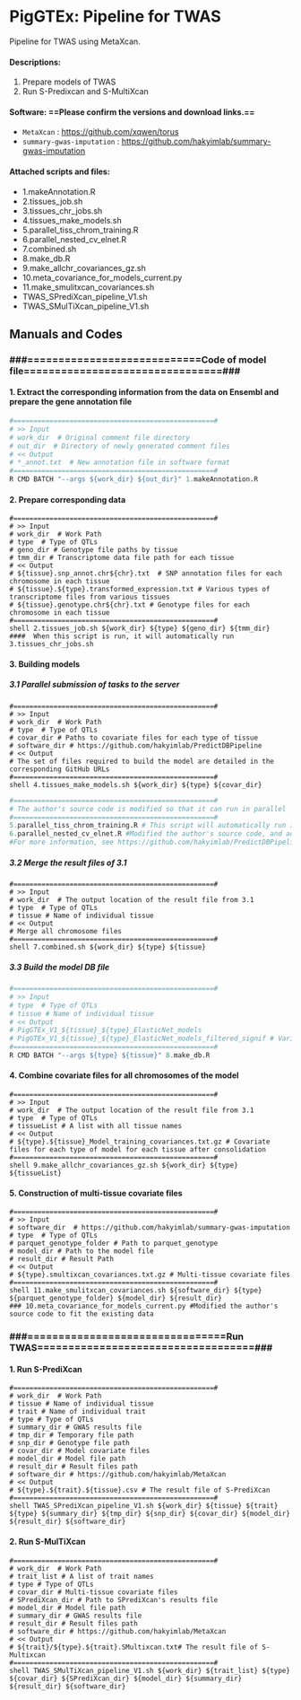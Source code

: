 # PigGTEx: Pipeline for TWAS

Pipeline for TWAS using MetaXcan.

#### **Descriptions:**

1. Prepare models of TWAS
2. Run S-Predixcan and S-MultiXcan

#### Software: ==Please confirm the versions and download links.==
- `MetaXcan` : https://github.com/xqwen/torus
- `summary-gwas-imputation` :  https://github.com/hakyimlab/summary-gwas-imputation

#### Attached scripts and files:

- 1.makeAnnotation.R
- 2.tissues_job.sh
- 3.tissues_chr_jobs.sh
- 4.tissues_make_models.sh
- 5.parallel_tiss_chrom_training.R
- 6.parallel_nested_cv_elnet.R
- 7.combined.sh
- 8.make_db.R
- 9.make_allchr_covariances_gz.sh
- 10.meta_covariance_for_models_current.py
- 11.make_smulitxcan_covariances.sh
- TWAS_SPrediXcan_pipeline_V1.sh
- TWAS_SMulTiXcan_pipeline_V1.sh



## Manuals and Codes

### ###============================Code of model file================================###

#### 1. Extract the corresponding information from the data on Ensembl and prepare the gene annotation file

```R
#==================================================#
# >> Input
# work_dir  # Original comment file directory
# out_dir  # Directory of newly generated comment files
# << Output
# *_annot.txt  # New annotation file in software format
#==================================================#
R CMD BATCH "--args ${work_dir} ${out_dir}" 1.makeAnnotation.R
```

#### 2. Prepare corresponding data

```shell
#==================================================#
# >> Input
# work_dir  # Work Path
# type  # Type of QTLs
# geno_dir # Genotype file paths by tissue
# tmm_dir # Transcriptome data file path for each tissue
# << Output
# ${tissue}.snp_annot.chr${chr}.txt  # SNP annotation files for each chromosome in each tissue
# ${tissue}.${type}.transformed_expression.txt # Various types of transcriptome files from various tissues
# ${tissue}.genotype.chr${chr}.txt # Genotype files for each chromosome in each tissue
#==================================================#
shell 2.tissues_job.sh ${work_dir} ${type} ${geno_dir} ${tmm_dir}
####  When this script is run, it will automatically run 3.tissues_chr_jobs.sh
```

#### 3. Building models

##### 3.1 Parallel submission of tasks to the server

```shell
#==================================================#
# >> Input
# work_dir  # Work Path
# type  # Type of QTLs
# covar_dir # Paths to covariate files for each type of tissue
# software_dir # https://github.com/hakyimlab/PredictDBPipeline
# << Output
# The set of files required to build the model are detailed in the corresponding GitHub URLs
#==================================================#
shell 4.tissues_make_models.sh ${work_dir} ${type} ${covar_dir}
```

```R
#==================================================#
# The author's source code is modified so that it can run in parallel
#==================================================#
5.parallel_tiss_chrom_training.R # This script will automatically run in 4.tissues_make_models.sh
6.parallel_nested_cv_elnet.R #Modified the author's source code, and added the transfer parameters of 'tissue' and 'type' (to determine the location of the result file)
#For more information, see https://github.com/hakyimlab/PredictDBPipeline
```

##### 3.2 Merge the result files of 3.1

```shell
#==================================================#
# >> Input
# work_dir  # The output location of the result file from 3.1
# type  # Type of QTLs
# tissue # Name of individual tissue
# << Output
# Merge all chromosome files
#==================================================#
shell 7.combined.sh ${work_dir} ${type} ${tissue}
```

##### 3.3 Build the model DB file

```R
#==================================================#
# >> Input
# type  # Type of QTLs
# tissue # Name of individual tissue
# << Output
# PigGTEx_V1_${tissue}_${type}_ElasticNet_models 
# PigGTEx_V1_${tissue}_${type}_ElasticNet_models_filtered_signif # Various types of model DB files for each tissue
#==================================================#
R CMD BATCH "--args ${type} ${tissue}" 8.make_db.R
```

#### 4. Combine covariate files for all chromosomes of the model

```shell
#==================================================#
# >> Input
# work_dir  # The output location of the result file from 3.1
# type  # Type of QTLs
# tissueList # A list with all tissue names
# << Output
# ${type}.${tissue}_Model_training_covariances.txt.gz # Covariate files for each type of model for each tissue after consolidation
#==================================================#
shell 9.make_allchr_covariances_gz.sh ${work_dir} ${type} ${tissueList}
```

#### 5. Construction of multi-tissue covariate files

```shell
#==================================================#
# >> Input
# software_dir  # https://github.com/hakyimlab/summary-gwas-imputation
# type  # Type of QTLs
# parquet_genotype_folder # Path to parquet_genotype
# model_dir # Path to the model file
# result_dir # Result Path
# << Output
# ${type}.smultixcan_covariances.txt.gz # Multi-tissue covariate files
#==================================================#
shell 11.make_smulitxcan_covariances.sh ${software_dir} ${type} ${parquet_genotype_folder} ${model_dir} ${result_dir}
### 10.meta_covariance_for_models_current.py #Modified the author's source code to fit the existing data
```

### ###================================Run TWAS===================================###

#### 1. Run S-PrediXcan

```shell
#==================================================#
# work_dir  # Work Path
# tissue # Name of individual tissue
# trait # Name of individual trait
# type # Type of QTLs
# summary_dir # GWAS results file
# tmp_dir # Temporary file path
# snp_dir # Genotype file path
# covar_dir # Model covariate files
# model_dir # Model file path
# result_dir # Result files path
# software_dir # https://github.com/hakyimlab/MetaXcan
# << Output
# ${type}.${trait}.${tissue}.csv # The result file of S-PrediXcan
#==================================================#
shell TWAS_SPrediXcan_pipeline_V1.sh ${work_dir} ${tissue} ${trait} ${type} ${summary_dir} ${tmp_dir} ${snp_dir} ${covar_dir} ${model_dir} ${result_dir} ${software_dir}
```

#### 2. Run S-MulTiXcan

```shell
#==================================================#
# work_dir  # Work Path
# trait_list # A list of trait names
# type # Type of QTLs
# covar_dir # Multi-tissue covariate files
# SPrediXcan_dir # Path to SPrediXcan's results file
# model_dir # Model file path
# summary_dir # GWAS results file
# result_dir # Result files path
# software_dir # https://github.com/hakyimlab/MetaXcan
# << Output
# ${trait}/${type}.${trait}.SMultixcan.txt# The result file of S-Multixcan
#==================================================#
shell TWAS_SMulTiXcan_pipeline_V1.sh ${work_dir} ${trait_list} ${type} ${covar_dir} ${SPrediXcan_dir} ${model_dir} ${summary_dir} ${result_dir} ${software_dir}
```

